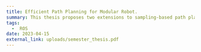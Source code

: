 ```yaml
---
title: Efficient Path Planning for Modular Robot.
summary: This thesis proposes two extensions to sampling-based path planning algorithms that leverage previous results. The first algorithm only tries to connect the previous path to the desired goal with the changed kinematics, while the second algorithm identifies candidates for the inverse kinematic solution of the new robot from the previously calculated solution path.
tags:
  -  ROS
date: 2023-04-15
external_link: uploads/semester_thesis.pdf
---
```

